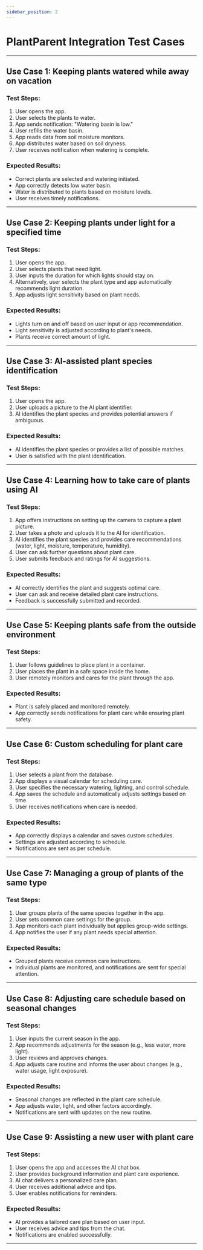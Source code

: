 ```yaml
---
sidebar_position: 2
---
```


# **PlantParent Integration Test Cases**

---

## Use Case 1: Keeping plants watered while away on vacation
### Test Steps:
1. User opens the app.
2. User selects the plants to water.
3. App sends notification: "Watering basin is low."
4. User refills the water basin.
5. App reads data from soil moisture monitors.
6. App distributes water based on soil dryness.
7. User receives notification when watering is complete.
   
### Expected Results:
- Correct plants are selected and watering initiated.
- App correctly detects low water basin.
- Water is distributed to plants based on moisture levels.
- User receives timely notifications.

---

## Use Case 2: Keeping plants under light for a specified time
### Test Steps:
1. User opens the app.
2. User selects plants that need light.
3. User inputs the duration for which lights should stay on.
4. Alternatively, user selects the plant type and app automatically recommends light duration.
5. App adjusts light sensitivity based on plant needs.
   
### Expected Results:
- Lights turn on and off based on user input or app recommendation.
- Light sensitivity is adjusted according to plant's needs.
- Plants receive correct amount of light.

---

## Use Case 3: AI-assisted plant species identification
### Test Steps:
1. User opens the app.
2. User uploads a picture to the AI plant identifier.
3. AI identifies the plant species and provides potential answers if ambiguous.
   
### Expected Results:
- AI identifies the plant species or provides a list of possible matches.
- User is satisfied with the plant identification.

---

## Use Case 4: Learning how to take care of plants using AI
### Test Steps:
1. App offers instructions on setting up the camera to capture a plant picture.
2. User takes a photo and uploads it to the AI for identification.
3. AI identifies the plant species and provides care recommendations (water, light, moisture, temperature, humidity).
4. User can ask further questions about plant care.
5. User submits feedback and ratings for AI suggestions.

### Expected Results:
- AI correctly identifies the plant and suggests optimal care.
- User can ask and receive detailed plant care instructions.
- Feedback is successfully submitted and recorded.

---

## Use Case 5: Keeping plants safe from the outside environment
### Test Steps:
1. User follows guidelines to place plant in a container.
2. User places the plant in a safe space inside the home.
3. User remotely monitors and cares for the plant through the app.

### Expected Results:
- Plant is safely placed and monitored remotely.
- App correctly sends notifications for plant care while ensuring plant safety.

---

## Use Case 6: Custom scheduling for plant care
### Test Steps:
1. User selects a plant from the database.
2. App displays a visual calendar for scheduling care.
3. User specifies the necessary watering, lighting, and control schedule.
4. App saves the schedule and automatically adjusts settings based on time.
5. User receives notifications when care is needed.

### Expected Results:
- App correctly displays a calendar and saves custom schedules.
- Settings are adjusted according to schedule.
- Notifications are sent as per schedule.

---

## Use Case 7: Managing a group of plants of the same type
### Test Steps:
1. User groups plants of the same species together in the app.
2. User sets common care settings for the group.
3. App monitors each plant individually but applies group-wide settings.
4. App notifies the user if any plant needs special attention.

### Expected Results:
- Grouped plants receive common care instructions.
- Individual plants are monitored, and notifications are sent for special attention.

---

## Use Case 8: Adjusting care schedule based on seasonal changes
### Test Steps:
1. User inputs the current season in the app.
2. App recommends adjustments for the season (e.g., less water, more light).
3. User reviews and approves changes.
4. App adjusts care routine and informs the user about changes (e.g., water usage, light exposure).

### Expected Results:
- Seasonal changes are reflected in the plant care schedule.
- App adjusts water, light, and other factors accordingly.
- Notifications are sent with updates on the new routine.

---

## Use Case 9: Assisting a new user with plant care
### Test Steps:
1. User opens the app and accesses the AI chat box.
2. User provides background information and plant care experience.
3. AI chat delivers a personalized care plan.
4. User receives additional advice and tips.
5. User enables notifications for reminders.

### Expected Results:
- AI provides a tailored care plan based on user input.
- User receives advice and tips from the chat.
- Notifications are enabled successfully.
---


